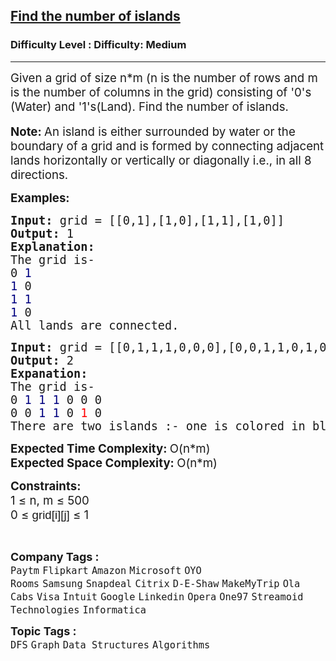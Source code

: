 <h2><a href="https://www.geeksforgeeks.org/problems/find-the-number-of-islands/1?page=1&category=Graph&sortBy=submissions">Find the number of islands</a></h2><h3>Difficulty Level : Difficulty: Medium</h3><hr><div class="problems_problem_content__Xm_eO"><p><span style="font-size: 14pt;">Given a grid of size n*m (n is the number of rows and m is the number of columns in the grid) consisting of '0's (Water)&nbsp;and '1's(Land). Find the number of islands.</span><br><br><span style="font-size: 14pt;"><strong>Note: </strong>An island is either surrounded by water or the boundary of a grid and is formed by connecting adjacent lands horizontally or vertically or diagonally i.e., in all 8 directions.</span></p>
<p><span style="font-size: 14pt;"><strong>Examples:</strong></span></p>
<pre><span style="font-size: 14pt;"><strong>Input: </strong>grid = [[0,1],[1,0],[1,1],[1,0]]
<strong>Output: </strong>1
<strong>Explanation:
</strong>The grid is-
0 <span style="color: #000080;">1</span>
<span style="color: #000080;">1</span> 0
<span style="color: #000080;">1</span> <span style="color: #000080;">1
1</span> 0
All lands are connected.
</span></pre>
<pre><span style="font-size: 14pt;"><strong>Input: </strong>grid = [[0,1,1,1,0,0,0],[0,0,1,1,0,1,0]]
<strong>Output: </strong>2
<strong>Expanation:
</strong>The grid is-
0 <span style="color: #000080;">1 1 1</span> 0 0 0
0 0 <span style="color: #000080;">1 1</span> 0 <span style="color: #ff0000;">1</span> 0&nbsp;
There are two islands :- one is colored in blue and other in orange.
</span></pre>
<p><span style="font-size: 14pt;"><strong>Expected Time Complexity:&nbsp;</strong>O(n*m)<br><strong>Expected Space Complexity:&nbsp;</strong>O(n*m)</span></p>
<p><span style="font-size: 14pt;"><strong>Constraints:</strong><br>1 ≤ n, m ≤ 500<br>0 ≤ <span style="background-color: #ffffff; font-family: Arial; white-space-collapse: preserve;">grid[i][j] </span>≤ 1</span></p>
<p>&nbsp;</p></div><p><span style=font-size:18px><strong>Company Tags : </strong><br><code>Paytm</code>&nbsp;<code>Flipkart</code>&nbsp;<code>Amazon</code>&nbsp;<code>Microsoft</code>&nbsp;<code>OYO Rooms</code>&nbsp;<code>Samsung</code>&nbsp;<code>Snapdeal</code>&nbsp;<code>Citrix</code>&nbsp;<code>D-E-Shaw</code>&nbsp;<code>MakeMyTrip</code>&nbsp;<code>Ola Cabs</code>&nbsp;<code>Visa</code>&nbsp;<code>Intuit</code>&nbsp;<code>Google</code>&nbsp;<code>Linkedin</code>&nbsp;<code>Opera</code>&nbsp;<code>One97</code>&nbsp;<code>Streamoid Technologies</code>&nbsp;<code>Informatica</code>&nbsp;<br><p><span style=font-size:18px><strong>Topic Tags : </strong><br><code>DFS</code>&nbsp;<code>Graph</code>&nbsp;<code>Data Structures</code>&nbsp;<code>Algorithms</code>&nbsp;